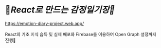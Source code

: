 # 🎇***React로 만드는 감정일기장🎇*** 
https://emotion-diary-project.web.app/
</br>
</br>
React의 기초 지식 습득 및 실제 배포와 Firebase를 이용하여 Open Graph 설정까지 진행👋
